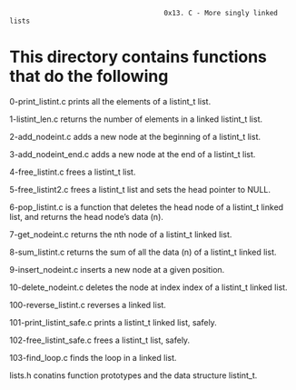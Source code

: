                                           0x13. C - More singly linked lists

# This directory contains functions that do the following

  0-print_listint.c  prints all the elements of a listint_t list.

  1-listint_len.c  returns the number of elements in a linked listint_t list.

  2-add_nodeint.c  adds a new node at the beginning of a listint_t list.

  3-add_nodeint_end.c  adds a new node at the end of a listint_t list.

  4-free_listint.c  frees a listint_t list.

  5-free_listint2.c  frees a listint_t list and sets the head pointer to NULL.

  6-pop_listint.c is  a function that deletes the head node of a listint_t linked list, and returns the head node’s data (n).

  7-get_nodeint.c  returns the nth node of a listint_t linked list.

  8-sum_listint.c  returns the sum of all the data (n) of a listint_t linked list.

  9-insert_nodeint.c  inserts a new node at a given position.

  10-delete_nodeint.c  deletes the node at index index of a listint_t linked list.

  100-reverse_listint.c  reverses a linked list.

  101-print_listint_safe.c  prints a listint_t linked list, safely.

  102-free_listint_safe.c  frees a listint_t list, safely.

  103-find_loop.c  finds the loop in a linked list.

  lists.h conatins function prototypes and the data structure listint_t.
